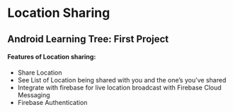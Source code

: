 # Location Sharing
## Android Learning Tree: First Project

#### Features of Location sharing:

- Share Location
- See List of Location being shared with you and the one’s you’ve shared
- Integrate with firebase for live location broadcast with Firebase Cloud Messaging
- Firebase Authentication

